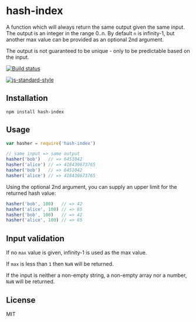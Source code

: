 # hash-index

A function which will always return the same output given the same
input. The output is an integer in the range 0..n. By default `n` is
infinity-1, but another max value can be provided as an optional 2nd
argument.

The output is not guaranteed to be unique - only to be predictable based
on the input.

[![Build status](https://travis-ci.org/watson/hash-index.svg?branch=master)](https://travis-ci.org/watson/hash-index)

[![js-standard-style](https://raw.githubusercontent.com/feross/standard/master/badge.png)](https://github.com/feross/standard)

## Installation

```
npm install hash-index
```

## Usage

```js
var hasher = require('hash-index')

// same input => same output
hasher('bob')   // => 6451042
hasher('alice') // => 418430673765
hasher('bob')   // => 6451042
hasher('alice') // => 418430673765
```

Using the optional 2nd argument, you can supply an upper limit for the
returned hash value:

```js
hasher('bob', 100)   // => 42
hasher('alice', 100) // => 65
hasher('bob', 100)   // => 42
hasher('alice', 100) // => 65
```

## Input validation

If no `max` value is given, infinity-1 is used as the max value.

If `max` is less than `1` then `NaN` will be returned.

If the input is neither a non-empty string, a non-empty array nor a
number, `NaN` will be returned.

## License

MIT
